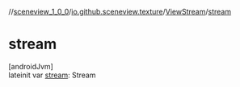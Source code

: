 //[sceneview_1_0_0](../../../index.md)/[io.github.sceneview.texture](../index.md)/[ViewStream](index.md)/[stream](stream.md)

# stream

[androidJvm]\
lateinit var [stream](stream.md): Stream
